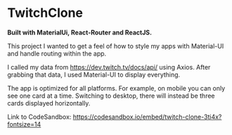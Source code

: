 # TwitchClone

<b>Built with MaterialUi, React-Router and ReactJS.</b>

This project I wanted to get a feel of how to style my apps with Material-UI and handle routing within the app. 

I called my data from https://dev.twitch.tv/docs/api/ using Axios. After grabbing that data, I used Material-UI to display everything. 

The app is optimized for all platforms. For example, on mobile you can only see one card at a time. Switching to desktop, there will instead be three cards displayed horizontally.

Link to CodeSandbox: https://codesandbox.io/embed/twitch-clone-3ti4x?fontsize=14



